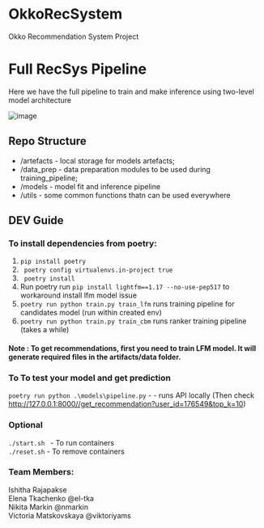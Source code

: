 # OkkoRecSystem

Okko Recommendation System Project

# Full RecSys Pipeline
Here we have the full pipeline to train and make inference using two-level model architecture

![image](https://user-images.githubusercontent.com/38528963/230792021-0e406ed5-6fe7-4177-ac20-52881d869864.png)


## Repo Structure
- /artefacts - local storage for models artefacts;
- /data_prep - data preparation modules to be used during training_pipeline;
- /models - model fit and inference pipeline
- /utils - some common functions thatn can be used everywhere

## DEV Guide  

### To install dependencies from poetry:
1. ``` pip install poetry ```  
2. ``` poetry config virtualenvs.in-project true```  
3. ``` poetry install```  
4.  Run poetry run ```pip install lightfm==1.17 --no-use-pep517``` to workaround install lfm model issue  
5. ``` poetry run python train.py train_lfm ``` runs training pipeline for candidates model (run within created env)  
6. ``` poetry run python train.py train_cbm ``` runs ranker training pipeline (takes a while)  
  
  
#### Note : To get recommendations, first you need to train LFM model. It will generate required files in the artifacts/data folder.  
  

### To To test your model and get prediction  
```poetry run python .\models\pipeline.py``` - - runs API locally (Then check http://127.0.0.1:8000//get_recommendation?user_id=176549&top_k=10)  

### Optional  

```./start.sh ``` - To run containers  
```./reset.sh``` - To remove containers  

### Team Members:  
  
Ishitha Rajapakse  
Elena Tkachenko @el-tka  
Nikita Markin @nmarkin  
Victoria Matskovskaya @viktoriyams  


